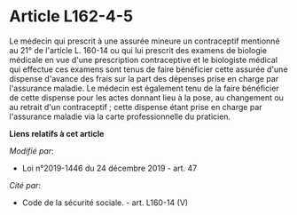 # Article L162-4-5

Le médecin qui prescrit à une assurée mineure un contraceptif mentionné au 21° de l'article L. 160-14 ou qui lui prescrit des
examens de biologie médicale en vue d'une prescription contraceptive et le biologiste médical qui effectue ces examens sont
tenus de faire bénéficier cette assurée d'une dispense d'avance des frais sur la part des dépenses prise en charge par
l'assurance maladie. Le médecin est également tenu de la faire bénéficier de cette dispense pour les actes donnant lieu à la
pose, au changement ou au retrait d'un contraceptif ; cette dispense étant prise en charge par l'assurance maladie via la
carte professionnelle du praticien.

**Liens relatifs à cet article**

_Modifié par_:

  - Loi n°2019-1446 du 24 décembre 2019 - art. 47

_Cité par_:

  - Code de la sécurité sociale. - art. L160-14 (V)
